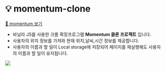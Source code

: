 # 💡 momentum-clone

[👀 momentum 보기](https://tnalswkd.github.io/momentum-clone/)

- 바닐라 JS를 사용한 크롬 확장프로그램 **Momentum 클론 프로젝트** 입니다.
- 사용자의 위치 정보를 가져와 현재 위치,날씨,시간 정보를 제공합니다.
- 사용자의 이름과 할 일이 Local storage에 저장되어 페이지를 재실행해도 사용자의 이름과 할 일이 유지됩니다.

<img src="https://user-images.githubusercontent.com/100072487/206429171-48000a26-bec3-41db-ab48-cc72cb4017d5.gif">
